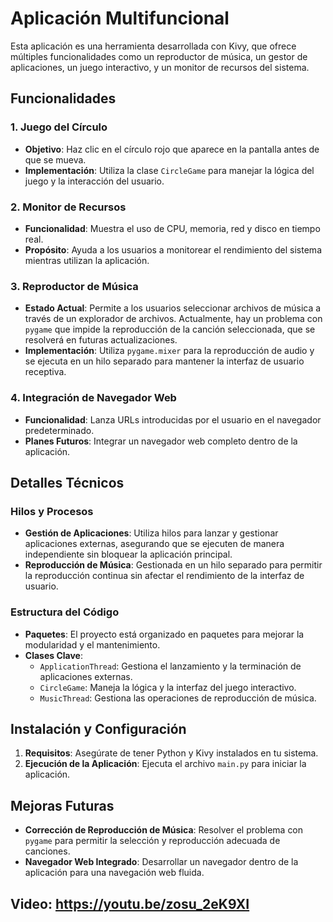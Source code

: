 # Aplicación Multifuncional  

Esta aplicación es una herramienta desarrollada con Kivy, que ofrece múltiples funcionalidades como un reproductor de música, un gestor de aplicaciones, un juego interactivo, y un monitor de recursos del sistema.  

## Funcionalidades  

### 1. Juego del Círculo  
- **Objetivo**: Haz clic en el círculo rojo que aparece en la pantalla antes de que se mueva.  
- **Implementación**: Utiliza la clase `CircleGame` para manejar la lógica del juego y la interacción del usuario.  

### 2. Monitor de Recursos  
- **Funcionalidad**: Muestra el uso de CPU, memoria, red y disco en tiempo real.  
- **Propósito**: Ayuda a los usuarios a monitorear el rendimiento del sistema mientras utilizan la aplicación.  

### 3. Reproductor de Música  
- **Estado Actual**: Permite a los usuarios seleccionar archivos de música a través de un explorador de archivos. Actualmente, hay un problema con `pygame` que impide la reproducción de la canción seleccionada, que se resolverá en futuras actualizaciones.  
- **Implementación**: Utiliza `pygame.mixer` para la reproducción de audio y se ejecuta en un hilo separado para mantener la interfaz de usuario receptiva.  

### 4. Integración de Navegador Web  
- **Funcionalidad**: Lanza URLs introducidas por el usuario en el navegador predeterminado.  
- **Planes Futuros**: Integrar un navegador web completo dentro de la aplicación.  

## Detalles Técnicos  

### Hilos y Procesos  
- **Gestión de Aplicaciones**: Utiliza hilos para lanzar y gestionar aplicaciones externas, asegurando que se ejecuten de manera independiente sin bloquear la aplicación principal.  
- **Reproducción de Música**: Gestionada en un hilo separado para permitir la reproducción continua sin afectar el rendimiento de la interfaz de usuario.  

### Estructura del Código  
- **Paquetes**: El proyecto está organizado en paquetes para mejorar la modularidad y el mantenimiento.  
- **Clases Clave**:  
  - `ApplicationThread`: Gestiona el lanzamiento y la terminación de aplicaciones externas.  
  - `CircleGame`: Maneja la lógica y la interfaz del juego interactivo.  
  - `MusicThread`: Gestiona las operaciones de reproducción de música.  

## Instalación y Configuración  

1. **Requisitos**: Asegúrate de tener Python y Kivy instalados en tu sistema.  
2. **Ejecución de la Aplicación**: Ejecuta el archivo `main.py` para iniciar la aplicación.  

## Mejoras Futuras  

- **Corrección de Reproducción de Música**: Resolver el problema con `pygame` para permitir la selección y reproducción adecuada de canciones.  
- **Navegador Web Integrado**: Desarrollar un navegador dentro de la aplicación para una navegación web fluida.  

## Video: https://youtu.be/zosu_2eK9XI